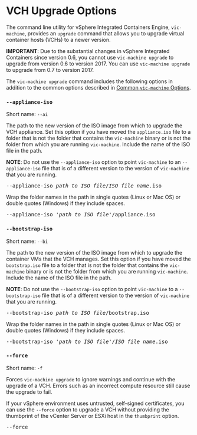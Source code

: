 #  VCH Upgrade Options #

The command line utility for vSphere Integrated Containers Engine, `vic-machine`, provides an `upgrade` command that allows you to upgrade virtual container hosts (VCHs) to a newer version. 

**IMPORTANT**: Due to the substantial changes in vSphere Integrated Containers since version 0.6, you cannot use `vic-machine upgrade` to upgrade from version 0.6 to version 2017. You can use `vic-machine upgrade` to upgrade from 0.7 to version 2017.

The `vic-machine upgrade` command includes the following options in addition to the common options described in [Common `vic-machine` Options](common_vic_options.md).

### `--appliance-iso` ###

Short name: `--ai`

The path to the new version of the ISO image from which to upgrade the VCH appliance. Set this option if you have moved the `appliance.iso` file to a folder that is not the folder that contains the `vic-machine` binary or is not the folder from which you are running `vic-machine`. Include the name of the ISO file in the path.

**NOTE**: Do not use the `--appliance-iso` option to point `vic-machine` to an `--appliance-iso` file that is of a different version to the version of `vic-machine` that you are running.

<pre>--appliance-iso <i>path_to_ISO_file</i>/<i>ISO_file_name</i>.iso</pre>

Wrap the folder names in the path in single quotes (Linux or Mac OS) or double quotes (Windows) if they include spaces.

<pre>--appliance-iso '<i>path to ISO file</i>'/appliance.iso</pre>

### `--bootstrap-iso` ###

Short name: `--bi`

The path to the new version of the ISO image from which to upgrade the container VMs that the VCH manages. Set this option if you have moved the `bootstrap.iso` file to a folder that is not the folder that contains the `vic-machine` binary or is not the folder from which you are running `vic-machine`. Include the name of the ISO file in the path.

**NOTE**: Do not use the `--bootstrap-iso` option to point `vic-machine` to a `--bootstrap-iso` file that is of a different version to the version of `vic-machine` that you are running.

<pre>--bootstrap-iso <i>path_to_ISO_file</i>/bootstrap.iso</pre>

Wrap the folder names in the path in single quotes (Linux or Mac OS) or double quotes (Windows) if they include spaces.

<pre>--bootstrap-iso '<i>path to ISO file</i>'/<i>ISO_file_name</i>.iso</pre>

### `--force` ###

Short name: `-f`

Forces `vic-machine upgrade` to ignore warnings and continue with the upgrade of a VCH. Errors such as an incorrect compute resource still cause the upgrade to fail. 

If your vSphere environment uses untrusted, self-signed certificates, you can use the `--force` option to upgrade a VCH without providing the thumbprint of the vCenter Server or ESXi host in the `thumbprint` option. 

<pre>--force</pre>
